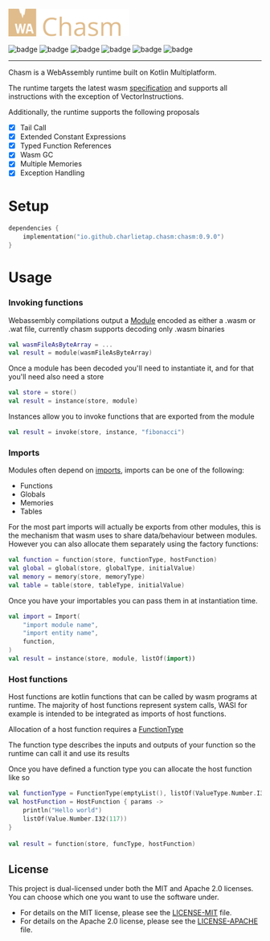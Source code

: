 <br>

<img src="chasm.svg" width="240" alt="chasm logo"/>


![badge][badge-android]
![badge][badge-jvm]
![badge][badge-ios]
![badge][badge-linux]
![badge][badge-mac]
![badge][badge-windows]

---

Chasm is a WebAssembly runtime built on Kotlin Multiplatform.

The runtime targets the latest wasm [specification](https://webassembly.github.io/spec/core/index.html) and supports all instructions with the exception of VectorInstructions.

Additionally, the runtime supports the following proposals

- [x] Tail Call
- [x] Extended Constant Expressions
- [x] Typed Function References
- [x] Wasm GC
- [x] Multiple Memories
- [x] Exception Handling

# Setup

```kotlin
dependencies {
    implementation("io.github.charlietap.chasm:chasm:0.9.0")
}
```

# Usage

### Invoking functions

Webassembly compilations output a [Module](chasm/src/commonMain/kotlin/io/github/charlietap/chasm/embedding/shapes/Module.kt)
encoded as either a .wasm or .wat file, currently chasm supports decoding only .wasm binaries

```kotlin
val wasmFileAsByteArray = ...
val result = module(wasmFileAsByteArray)
```

Once a module has been decoded you'll need to instantiate it, and for that you'll need also need a store

```kotlin
val store = store()
val result = instance(store, module)
```

Instances allow you to invoke functions that are exported from the module

```kotlin
val result = invoke(store, instance, "fibonacci")
```

### Imports

Modules often depend on [imports](chasm/src/commonMain/kotlin/io/github/charlietap/chasm/embedding/shapes/Import.kt), imports can be one of the following:

- Functions
- Globals
- Memories
- Tables

For the most part imports will actually be exports from other modules, this is the mechanism that wasm uses to share data/behaviour between modules.
However you can also allocate them separately using the factory functions:

```kotlin
val function = function(store, functionType, hostFunction)
val global = global(store, globalType, initialValue)
val memory = memory(store, memoryType)
val table = table(store, tableType, initialValue)
```

Once you have your importables you can pass them in at instantiation time.

```kotlin
val import = Import(
    "import module name",
    "import entity name",
    function,
)
val result = instance(store, module, listOf(import))
```

### Host functions

Host functions are kotlin functions that can be called by wasm programs at runtime.
The majority of host functions represent system calls, WASI for example is intended to be integrated as imports of host functions.

Allocation of a host function requires a [FunctionType](chasm/src/commonMain/kotlin/io/github/charlietap/chasm/embedding/shapes/FunctionType.kt)

The function type describes the inputs and outputs of your function so the runtime can call it and use its results

Once you have defined a function type you can allocate the host function like so

```kotlin
val functionType = FunctionType(emptyList(), listOf(ValueType.Number.I32))
val hostFunction = HostFunction { params ->
    println("Hello world")
    listOf(Value.Number.I32(117))
}

val result = function(store, funcType, hostFunction)
```

## License

This project is dual-licensed under both the MIT and Apache 2.0 licenses. You can choose which one you want to use the software under.

- For details on the MIT license, please see the [LICENSE-MIT](LICENSE-MIT) file.
- For details on the Apache 2.0 license, please see the [LICENSE-APACHE](LICENSE-APACHE) file.

[badge-android]: http://img.shields.io/badge/-android-7DBC39.svg?style=flat
[badge-jvm]: http://img.shields.io/badge/-jvm-9DA993.svg?style=flat
[badge-linux]: http://img.shields.io/badge/-linux-DBB98C.svg?style=flat
[badge-ios]: http://img.shields.io/badge/-ios-E3E8E9.svg?style=flat
[badge-mac]: http://img.shields.io/badge/-macos-AFA189.svg?style=flat
[badge-windows]: http://img.shields.io/badge/-windows-9C7350.svg?style=flat
